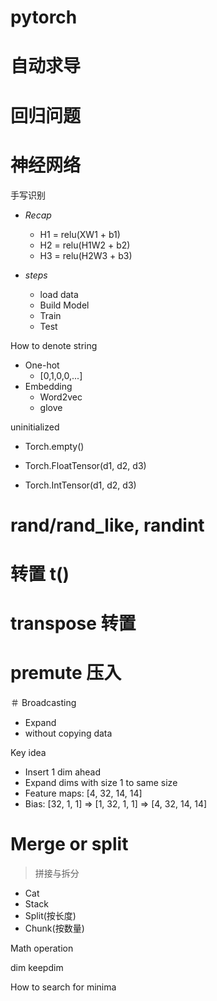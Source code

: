 # pytorch

# 自动求导

# 回归问题

# 神经网络

手写识别

- *Recap*
    - H1 = relu(XW1 + b1)
    - H2 = relu(H1W2 + b2)
    - H3 = relu(H2W3 + b3)

- *steps*
    - load data
    - Build Model
    - Train
    - Test

How to denote string

- One-hot
    - [0,1,0,0,...]
- Embedding
    - Word2vec
    - glove

uninitialized

- Torch.empty()

- Torch.FloatTensor(d1, d2, d3)

- Torch.IntTensor(d1, d2, d3)

# rand/rand_like, randint

# 转置 t()

# transpose 转置

# premute 压入

＃ Broadcasting 

- Expand
- without copying data

Key idea

- Insert 1 dim ahead
- Expand dims with size 1 to same size 
- Feature maps: [4, 32, 14, 14]
- Bias: [32, 1, 1] => [1, 32, 1, 1] => [4, 32, 14, 14]

# Merge or split
> 拼接与拆分
- Cat
- Stack
- Split(按长度)
- Chunk(按数量)

Math operation

dim keepdim

How to search for minima

